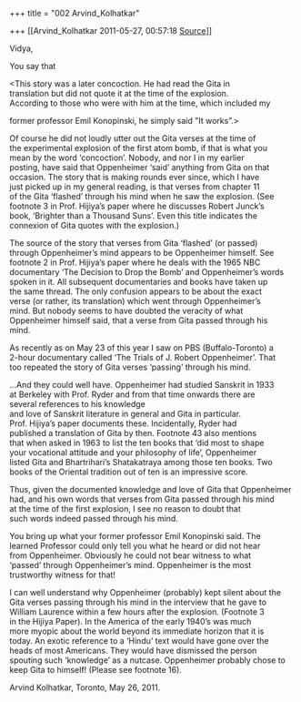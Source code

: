+++
title = "002 Arvind_Kolhatkar"

+++
[[Arvind_Kolhatkar	2011-05-27, 00:57:18 [Source](https://groups.google.com/g/samskrita/c/bic3jpICq8o)]]



Vidya,  
  
You say that  

  
\<This story was a later concoction. He had read the Gita in  
translation but did not quote it at the time of the explosion.  
According to those who were with him at the time, which included my  

former professor Emil Konopinski, he simply said "It works”.>  
  
Of course he did not loudly utter out the Gita verses at the time of  
the experimental explosion of the first atom bomb, if that is what you  
mean by the word ‘concoction’. Nobody, and nor I in my earlier  
posting, have said that Oppenheimer ‘said’ anything from Gita on that  
occasion. The story that is making rounds ever since, which I have  
just picked up in my general reading, is that verses from chapter 11  
of the Gita ‘flashed’ through his mind when he saw the explosion. (See  
footnote 3 in Prof. Hijiya’s paper where he discusses Robert Junck’s  
book, ‘Brighter than a Thousand Suns’. Even this title indicates the  
connexion of Gita quotes with the explosion.)  
  
The source of the story that verses from Gita ‘flashed’ (or passed)  
through Oppenheimer’s mind appears to be Oppenheimer himself. See  
footnote 2 in Prof. Hijiya’s paper where he deals with the 1965 NBC  
documentary ‘The Decision to Drop the Bomb’ and Oppenheimer’s words  
spoken in it. All subsequent documentaries and books have taken up  
the same thread. The only confusion appears to be about the exact  
verse (or rather, its translation) which went through Oppenheimer’s  
mind. But nobody seems to have doubted the veracity of what  
Oppenheimer himself said, that a verse from Gita passed through his  
mind.  
  
As recently as on May 23 of this year I saw on PBS (Buffalo-Toronto) a  
2-hour documentary called ‘The Trials of J. Robert Oppenheimer’. That  
too repeated the story of Gita verses ‘passing’ through his mind.  
  
…And they could well have. Oppenheimer had studied Sanskrit in 1933  
at Berkeley with Prof. Ryder and from that time onwards there are  
several references to his knowledge  
and love of Sanskrit literature in general and Gita in particular.  
Prof. Hijiya’s paper documents these. Incidentally, Ryder had  
published a translation of Gita by then. Footnote 43 also mentions  
that when asked in 1963 to list the ten books that ‘did most to shape  
your vocational attitude and your philosophy of life’, Oppenheimer  
listed Gita and Bhartrihari’s Shatakatraya among those ten books. Two  
books of the Oriental tradition out of ten is an impressive score.  
  
Thus, given the documented knowledge and love of Gita that Oppenheimer  
had, and his own words that verses from Gita passed through his mind  
at the time of the first explosion, I see no reason to doubt that  
such words indeed passed through his mind.  
  
You bring up what your former professor Emil Konopinski said. The  
learned Professor could only tell you what he heard or did not hear  
from Oppenheimer. Obviously he could not bear witness to what  
‘passed’ through Oppenheimer’s mind. Oppenheimer is the most  
trustworthy witness for that!  
  
I can well understand why Oppenheimer (probably) kept silent about the  
Gita verses passing through his mind in the interview that he gave to  
William Laurence within a few hours after the explosion. (Footnote 3  
in the Hijiya Paper). In the America of the early 1940’s was much  
more myopic about the world beyond its immediate horizon that it is  
today. An exotic reference to a ‘Hindu’ text would have gone over the  
heads of most Americans. They would have dismissed the person  
spouting such ‘knowledge’ as a nutcase. Oppenheimer probably chose to  
keep Gita to himself! (Please see footnote 16).  
  
Arvind Kolhatkar, Toronto, May 26, 2011.

